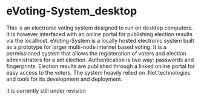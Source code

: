 # eVoting-System_desktop
This is an electronic voting system designed to run on desktop computers. It is however interfaced with an online portal for publishing election results via the localhost.
eVoting-System is a locally hosted electronic system built as a prototype for larger multi-node internet based voting.
It is a permissioned system that allows the registeration of voters and election administrators for a set election. Authentication is two way: passwords and fingerprints. Election results are published through a linked online portal for easy access to the voters.
The system heavily relied on .Net technologies and tools for its development and deployment.

it is currently still under revision
